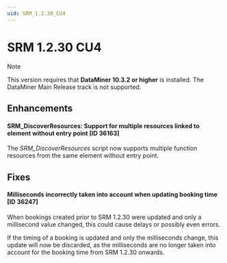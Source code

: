```yaml
---
uid: SRM_1.2.30_CU4
---
```


# SRM 1.2.30 CU4

> [!NOTE]
> This version requires that **DataMiner 10.3.2 or higher** is installed. The DataMiner Main Release track is not supported.

## Enhancements

#### SRM_DiscoverResources: Support for multiple resources linked to element without entry point [ID 36163]

The *SRM_DiscoverResources* script now supports multiple function resources from the same element without entry point.

## Fixes

#### Milliseconds incorrectly taken into account when updating booking time [ID 36247]

When bookings created prior to SRM 1.2.30 were updated and only a millisecond value changed, this could cause delays or possibly even errors.

If the timing of a booking is updated and only the milliseconds change, this update will now be discarded, as the milliseconds are no longer taken into account for the booking time from SRM 1.2.30 onwards.
